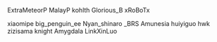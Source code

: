 ExtraMeteorP
MalayP
kohlth
Glorious_B
xRoBoTx

xiaomipe
big_penguin_ee
Nyan_shinaro
_BRS
Amunesia
huiyiguo
hwk
zizisama
knight
Amygdala
LinkXinLuo
